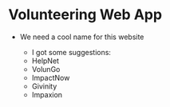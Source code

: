 # Volunteering Web App
- We need a cool name for this website

   - I got some suggestions:
    * HelpNet
    * VolunGo
    * ImpactNow
    * Givinity
    * Impaxion
